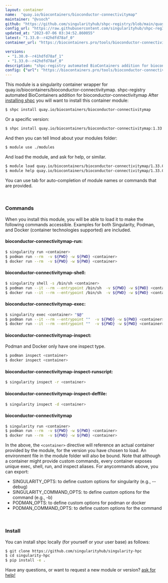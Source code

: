 ```yaml
---
layout: container
name:  "quay.io/biocontainers/bioconductor-connectivitymap"
maintainer: "@vsoch"
github: "https://github.com/singularityhub/shpc-registry/blob/main/quay.io/biocontainers/bioconductor-connectivitymap/container.yaml"
config_url: "https://raw.githubusercontent.com/singularityhub/shpc-registry/main/quay.io/biocontainers/bioconductor-connectivitymap/container.yaml"
updated_at: "2023-07-06 03:34:52.860055"
latest: "1.33.0--r42hdfd78af_0"
container_url: "https://biocontainers.pro/tools/bioconductor-connectivitymap"

versions:
 - "1.30.0--r41hdfd78af_1"
 - "1.33.0--r42hdfd78af_0"
description: "shpc-registry automated BioContainers addition for bioconductor-connectivitymap"
config: {"url": "https://biocontainers.pro/tools/bioconductor-connectivitymap", "maintainer": "@vsoch", "description": "shpc-registry automated BioContainers addition for bioconductor-connectivitymap", "latest": {"1.33.0--r42hdfd78af_0": "sha256:04b50d1768febe4a251bff23327df4243dc72ebf8105f7336e2843ca50fee328"}, "tags": {"1.30.0--r41hdfd78af_1": "sha256:089856a3a1c48b2de7898fba6a4ccac48fa36cbcd5b5cb12739d3ef068f63b1d", "1.33.0--r42hdfd78af_0": "sha256:04b50d1768febe4a251bff23327df4243dc72ebf8105f7336e2843ca50fee328"}, "docker": "quay.io/biocontainers/bioconductor-connectivitymap"}
---
```


This module is a singularity container wrapper for quay.io/biocontainers/bioconductor-connectivitymap.
shpc-registry automated BioContainers addition for bioconductor-connectivitymap
After [installing shpc](#install) you will want to install this container module:


```bash
$ shpc install quay.io/biocontainers/bioconductor-connectivitymap
```

Or a specific version:

```bash
$ shpc install quay.io/biocontainers/bioconductor-connectivitymap:1.33.0--r42hdfd78af_0
```

And then you can tell lmod about your modules folder:

```bash
$ module use ./modules
```

And load the module, and ask for help, or similar.

```bash
$ module load quay.io/biocontainers/bioconductor-connectivitymap/1.33.0--r42hdfd78af_0
$ module help quay.io/biocontainers/bioconductor-connectivitymap/1.33.0--r42hdfd78af_0
```

You can use tab for auto-completion of module names or commands that are provided.

<br>

### Commands

When you install this module, you will be able to load it to make the following commands accessible.
Examples for both Singularity, Podman, and Docker (container technologies supported) are included.

#### bioconductor-connectivitymap-run:

```bash
$ singularity run <container>
$ podman run --rm  -v ${PWD} -w ${PWD} <container>
$ docker run --rm  -v ${PWD} -w ${PWD} <container>
```

#### bioconductor-connectivitymap-shell:

```bash
$ singularity shell -s /bin/sh <container>
$ podman run --it --rm --entrypoint /bin/sh  -v ${PWD} -w ${PWD} <container>
$ docker run --it --rm --entrypoint /bin/sh  -v ${PWD} -w ${PWD} <container>
```

#### bioconductor-connectivitymap-exec:

```bash
$ singularity exec <container> "$@"
$ podman run --it --rm --entrypoint ""  -v ${PWD} -w ${PWD} <container> "$@"
$ docker run --it --rm --entrypoint ""  -v ${PWD} -w ${PWD} <container> "$@"
```

#### bioconductor-connectivitymap-inspect:

Podman and Docker only have one inspect type.

```bash
$ podman inspect <container>
$ docker inspect <container>
```

#### bioconductor-connectivitymap-inspect-runscript:

```bash
$ singularity inspect -r <container>
```

#### bioconductor-connectivitymap-inspect-deffile:

```bash
$ singularity inspect -d <container>
```



#### bioconductor-connectivitymap

```bash
$ singularity run <container>
$ podman run --rm  -v ${PWD} -w ${PWD} <container>
$ docker run --rm  -v ${PWD} -w ${PWD} <container>
```


In the above, the `<container>` directive will reference an actual container provided
by the module, for the version you have chosen to load. An environment file in the
module folder will also be bound. Note that although a container
might provide custom commands, every container exposes unique exec, shell, run, and
inspect aliases. For anycommands above, you can export:

 - SINGULARITY_OPTS: to define custom options for singularity (e.g., --debug)
 - SINGULARITY_COMMAND_OPTS: to define custom options for the command (e.g., -b)
 - PODMAN_OPTS: to define custom options for podman or docker
 - PODMAN_COMMAND_OPTS: to define custom options for the command

<br>

### Install

You can install shpc locally (for yourself or your user base) as follows:

```bash
$ git clone https://github.com/singularityhub/singularity-hpc
$ cd singularity-hpc
$ pip install -e .
```

Have any questions, or want to request a new module or version? [ask for help!](https://github.com/singularityhub/singularity-hpc/issues)